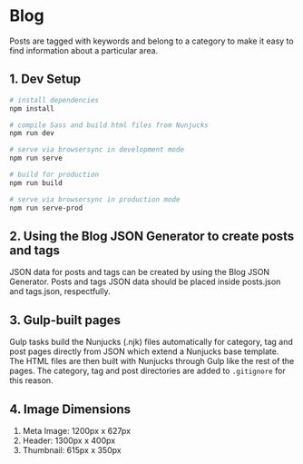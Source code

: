 # Blog
Posts are tagged with keywords and belong to a category to make it easy to find information about a particular area.

## 1. Dev Setup
```bash
# install dependencies
npm install

# compile Sass and build html files from Nunjucks
npm run dev

# serve via browsersync in development mode
npm run serve

# build for production
npm run build

# serve via browsersync in production mode
npm run serve-prod
```

## 2. Using the Blog JSON Generator to create posts and tags
JSON data for posts and tags can be created by using the Blog JSON Generator. Posts and tags JSON data should be placed inside posts.json and tags.json, respectfully.

## 3. Gulp-built pages
Gulp tasks build the Nunjucks (.njk) files automatically for category, tag and post pages directly from JSON which extend a Nunjucks base template. The HTML files are then built with Nunjucks through Gulp like the rest of the pages. The category, tag and post directories are added to `.gitignore` for this reason.

## 4. Image Dimensions
1. Meta Image: 1200px x 627px
2. Header: 1300px x 400px
3. Thumbnail: 615px x 350px
